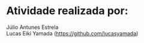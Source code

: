 # Atividade realizada por:
Júlio Antunes Estrela</br>
Lucas Eiki Yamada (https://github.com/lucasyamada)


